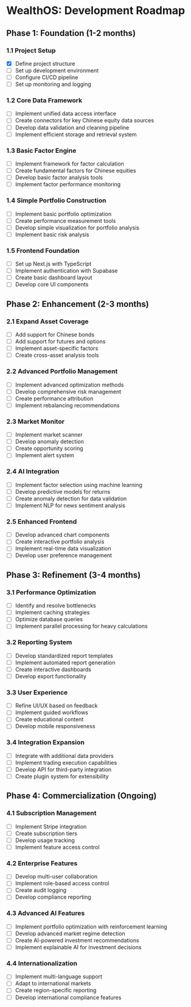 # WealthOS: Development Roadmap

## Phase 1: Foundation (1-2 months)

### 1.1 Project Setup

- [x] Define project structure
- [ ] Set up development environment
- [ ] Configure CI/CD pipeline
- [ ] Set up monitoring and logging

### 1.2 Core Data Framework

- [ ] Implement unified data access interface
- [ ] Create connectors for key Chinese equity data sources
- [ ] Develop data validation and cleaning pipeline
- [ ] Implement efficient storage and retrieval system

### 1.3 Basic Factor Engine

- [ ] Implement framework for factor calculation
- [ ] Create fundamental factors for Chinese equities
- [ ] Develop basic factor analysis tools
- [ ] Implement factor performance monitoring

### 1.4 Simple Portfolio Construction

- [ ] Implement basic portfolio optimization
- [ ] Create performance measurement tools
- [ ] Develop simple visualization for portfolio analysis
- [ ] Implement basic risk analysis

### 1.5 Frontend Foundation

- [ ] Set up Next.js with TypeScript
- [ ] Implement authentication with Supabase
- [ ] Create basic dashboard layout
- [ ] Develop core UI components

## Phase 2: Enhancement (2-3 months)

### 2.1 Expand Asset Coverage

- [ ] Add support for Chinese bonds
- [ ] Add support for futures and options
- [ ] Implement asset-specific factors
- [ ] Create cross-asset analysis tools

### 2.2 Advanced Portfolio Management

- [ ] Implement advanced optimization methods
- [ ] Develop comprehensive risk management
- [ ] Create performance attribution
- [ ] Implement rebalancing recommendations

### 2.3 Market Monitor

- [ ] Implement market scanner
- [ ] Develop anomaly detection
- [ ] Create opportunity scoring
- [ ] Implement alert system

### 2.4 AI Integration

- [ ] Implement factor selection using machine learning
- [ ] Develop predictive models for returns
- [ ] Create anomaly detection for data validation
- [ ] Implement NLP for news sentiment analysis

### 2.5 Enhanced Frontend

- [ ] Develop advanced chart components
- [ ] Create interactive portfolio analysis
- [ ] Implement real-time data visualization
- [ ] Develop user preference management

## Phase 3: Refinement (3-4 months)

### 3.1 Performance Optimization

- [ ] Identify and resolve bottlenecks
- [ ] Implement caching strategies
- [ ] Optimize database queries
- [ ] Implement parallel processing for heavy calculations

### 3.2 Reporting System

- [ ] Develop standardized report templates
- [ ] Implement automated report generation
- [ ] Create interactive dashboards
- [ ] Develop export functionality

### 3.3 User Experience

- [ ] Refine UI/UX based on feedback
- [ ] Implement guided workflows
- [ ] Create educational content
- [ ] Develop mobile responsiveness

### 3.4 Integration Expansion

- [ ] Integrate with additional data providers
- [ ] Implement trading execution capabilities
- [ ] Develop API for third-party integration
- [ ] Create plugin system for extensibility

## Phase 4: Commercialization (Ongoing)

### 4.1 Subscription Management

- [ ] Implement Stripe integration
- [ ] Create subscription tiers
- [ ] Develop usage tracking
- [ ] Implement feature access control

### 4.2 Enterprise Features

- [ ] Develop multi-user collaboration
- [ ] Implement role-based access control
- [ ] Create audit logging
- [ ] Develop compliance reporting

### 4.3 Advanced AI Features

- [ ] Implement portfolio optimization with reinforcement learning
- [ ] Develop advanced market regime detection
- [ ] Create AI-powered investment recommendations
- [ ] Implement explainable AI for investment decisions

### 4.4 Internationalization

- [ ] Implement multi-language support
- [ ] Adapt to international markets
- [ ] Create region-specific reporting
- [ ] Develop international compliance features
